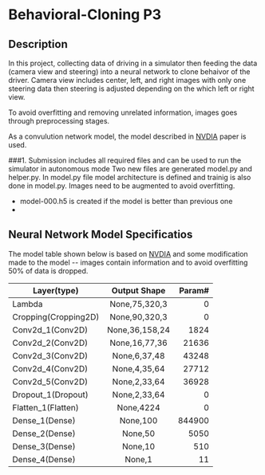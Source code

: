 # Behavioral-Cloning P3
## Description
In this project, collecting data of driving in a simulator then feeding the data (camera view and steering) into a neural network to clone behaivor of the driver. Camera view includes center, left, and right images with only one steering data then steering is adjusted depending on the which left or right view. 

To avoid overfitting and removing unrelated information, images goes through preprocessing stages.

As a convulution network model, the model described in [NVDIA](https://devblogs.nvidia.com/parallelforall/deep-learning-self-driving-cars/) paper is used. 

###1. Submission includes all required files and can be used to run the simulator in autonomous mode
Two new files are generated model.py and helper.py. In model.py file model architecture is defined and trainig is also done in model.py. Images need to be augmented to avoid overfitting. 

* model-000.h5 is created if the model is better than previous one
*

## Neural Network Model Specificatios 
The model table shown below is based on [NVDIA](https://devblogs.nvidia.com/parallelforall/deep-learning-self-driving-cars/) and some modification made to the model -- images contain information and to avoid overfitting 50% of data is dropped. 

| Layer(type)          | Output Shape    | Param#  |
| ---------------------|:---------------:| -------:|
| Lambda               | None,75,320,3   |    0    |
| Cropping(Cropping2D) | None,90,320,3   |    0    |
| Conv2d_1(Conv2D)     | None,36,158,24  |   1824  |
| Conv2d_2(Conv2D)     | None,16,77,36   |  21636  |
| Conv2d_3(Conv2D)     | None,6,37,48    |  43248  |
| Conv2d_4(Conv2D)     | None,4,35,64    |  27712  |
| Conv2d_5(Conv2D)     | None,2,33,64    |  36928  |
| Dropout_1(Dropout)   | None,2,33,64    |    0    |
| Flatten_1(Flatten)   | None,4224       |    0    |
| Dense_1(Dense)       | None,100        |  844900 |
| Dense_2(Dense)       | None,50         |   5050  |
| Dense_3(Dense)       | None,10         |    510  |
| Dense_4(Dense)       | None,1          |    11   |
